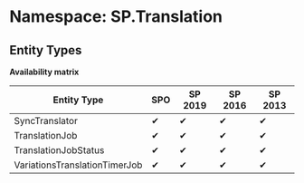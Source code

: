 # Namespace: SP.Translation
## Entity Types

**Availability matrix**

Entity Type | SPO | SP 2019 | SP 2016 | SP 2013
----------|-----|---------|---------|--------
SyncTranslator | ✔ | ✔ | ✔ | ✔
TranslationJob | ✔ | ✔ | ✔ | ✔
TranslationJobStatus | ✔ | ✔ | ✔ | ✔
VariationsTranslationTimerJob | ✔ | ✔ | ✔ | ✔
